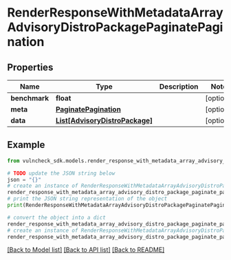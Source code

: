# RenderResponseWithMetadataArrayAdvisoryDistroPackagePaginatePagination


## Properties

Name | Type | Description | Notes
------------ | ------------- | ------------- | -------------
**benchmark** | **float** |  | [optional] 
**meta** | [**PaginatePagination**](PaginatePagination.md) |  | [optional] 
**data** | [**List[AdvisoryDistroPackage]**](AdvisoryDistroPackage.md) |  | [optional] 

## Example

```python
from vulncheck_sdk.models.render_response_with_metadata_array_advisory_distro_package_paginate_pagination import RenderResponseWithMetadataArrayAdvisoryDistroPackagePaginatePagination

# TODO update the JSON string below
json = "{}"
# create an instance of RenderResponseWithMetadataArrayAdvisoryDistroPackagePaginatePagination from a JSON string
render_response_with_metadata_array_advisory_distro_package_paginate_pagination_instance = RenderResponseWithMetadataArrayAdvisoryDistroPackagePaginatePagination.from_json(json)
# print the JSON string representation of the object
print(RenderResponseWithMetadataArrayAdvisoryDistroPackagePaginatePagination.to_json())

# convert the object into a dict
render_response_with_metadata_array_advisory_distro_package_paginate_pagination_dict = render_response_with_metadata_array_advisory_distro_package_paginate_pagination_instance.to_dict()
# create an instance of RenderResponseWithMetadataArrayAdvisoryDistroPackagePaginatePagination from a dict
render_response_with_metadata_array_advisory_distro_package_paginate_pagination_from_dict = RenderResponseWithMetadataArrayAdvisoryDistroPackagePaginatePagination.from_dict(render_response_with_metadata_array_advisory_distro_package_paginate_pagination_dict)
```
[[Back to Model list]](../README.md#documentation-for-models) [[Back to API list]](../README.md#documentation-for-api-endpoints) [[Back to README]](../README.md)


